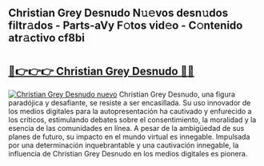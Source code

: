 ## Christian Grey Desnudo N𝚞𝚎vos desn𝚞dos filtr𝚊dos - Parts-aVy F𝚘tos vid𝚎o - C𝚘ntenido atr𝚊ctivo cf8bi

# <h2><a href="http://mbaypa.tromn.icu/?c=Christian+Grey+Desnudo">🔗👉👉👉 Christian Grey Desnudo 🔗🔗</a></h2>

[![Christian Grey Desnudo nuevo](https://i.imgur.com/pEAQMta.gif)](http://mbaypa.tromn.icu/?c=Christian+Grey+Desnudo)
Christian Grey Desnudo, una figura paradójica y desafiante, se resiste a ser encasillada. Su uso innovador de los medios digitales para la autopresentación ha cautivado y enfurecido a los críticos, estimulando debates sobre el consentimiento, la moralidad y la esencia de las comunidades en línea. A pesar de la ambigüedad de sus planes de futuro, su impacto en el mundo virtual es innegable. Impulsada por una determinación inquebrantable y una cautivación innegable, la influencia de Christian Grey Desnudo en los medios digitales es pionera.
